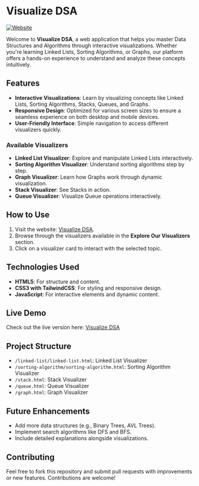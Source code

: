 # Visualize DSA

[![Website](https://img.shields.io/badge/website-live-blue)](https://parthsidpara.github.io/dsa-v/)

Welcome to **Visualize DSA**, a web application that helps you master Data Structures and Algorithms through interactive visualizations. Whether you're learning Linked Lists, Sorting Algorithms, or Graphs, our platform offers a hands-on experience to understand and analyze these concepts intuitively.

## Features

- **Interactive Visualizations**: Learn by visualizing concepts like Linked Lists, Sorting Algorithms, Stacks, Queues, and Graphs.
- **Responsive Design**: Optimized for various screen sizes to ensure a seamless experience on both desktop and mobile devices.
- **User-Friendly Interface**: Simple navigation to access different visualizers quickly.

### Available Visualizers
- **Linked List Visualizer**: Explore and manipulate Linked Lists interactively.
- **Sorting Algorithm Visualizer**: Understand sorting algorithms step by step.
- **Graph Visualizer**: Learn how Graphs work through dynamic visualization.
- **Stack Visualizer**: See Stacks in action.
- **Queue Visualizer**: Visualize Queue operations interactively.

## How to Use

1. Visit the website: [Visualize DSA](https://parthsidpara.github.io/dsa-v/).
2. Browse through the visualizers available in the **Explore Our Visualizers** section.
3. Click on a visualizer card to interact with the selected topic.

## Technologies Used

- **HTML5**: For structure and content.
- **CSS3 with TailwindCSS**: For styling and responsive design.
- **JavaScript**: For interactive elements and dynamic content.

## Live Demo

Check out the live version here: [Visualize DSA](https://parthsidpara.github.io/dsa-v/)

## Project Structure

- `/linked-list/linked-list.html`: Linked List Visualizer
- `/sorting-algorithm/sorting-algorithm.html`: Sorting Algorithm Visualizer
- `/stack.html`: Stack Visualizer
- `/queue.html`: Queue Visualizer
- `/graph.html`: Graph Visualizer

## Future Enhancements

- Add more data structures (e.g., Binary Trees, AVL Trees).
- Implement search algorithms like DFS and BFS.
- Include detailed explanations alongside visualizations.

## Contributing

Feel free to fork this repository and submit pull requests with improvements or new features. Contributions are welcome!
